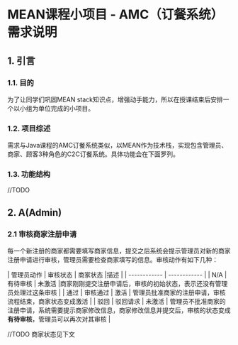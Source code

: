 # MEAN课程小项目 - AMC（订餐系统）需求说明

## 1. 引言

### 1.1. 目的
为了让同学们巩固MEAN stack知识点，增强动手能力，所以在授课结束后安排一个以小组为单位完成的小项目。

### 1.2. 项目综述
需求与Java课程的AMC订餐系统类似，以MEAN作为技术栈，实现包含管理员、商家、顾客3种角色的C2C订餐系统。具体功能会在下面罗列。

### 1.3. 功能结构
//TODO

## 2. A(Admin)
### 2.1 审核商家注册申请
每一个新注册的商家都需要填写商家信息，提交之后系统会提示管理员对新的商家注册申请进行审核，管理员需要检查商家填写的信息。审核动作有如下几种：

| 管理员动作 | 审核状态 | 商家状态 |描述  |
| ------------ | ------------ |
| N/A | 有待审核 | 未激活 |商家刚刚提交注册申请后，审核的初始状态，表示还没有管理员处理过这条审核 |
| 通过 | 审核通过 | 激活 | 管理员批准商家的注册申请，审核流程结束，商家状态变成激活 |
| 驳回 | 驳回请求 | 未激活 | 管理员不批准商家的注册申请，系统需要提示商家修改信息，商家修改信息并提交后，审核的状态变成**有待审核**，管理员可以再次对其审核 |

//TODO 商家状态见下文
